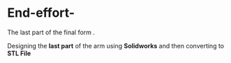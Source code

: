 # End-effort-
The last part of the final form .

Designing the **last part** of the arm using **Solidworks** and then converting to **STL File**
